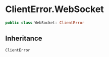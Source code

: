 # ClientError.WebSocket

``` swift
public class WebSocket: ClientError 
```

## Inheritance

`ClientError`

